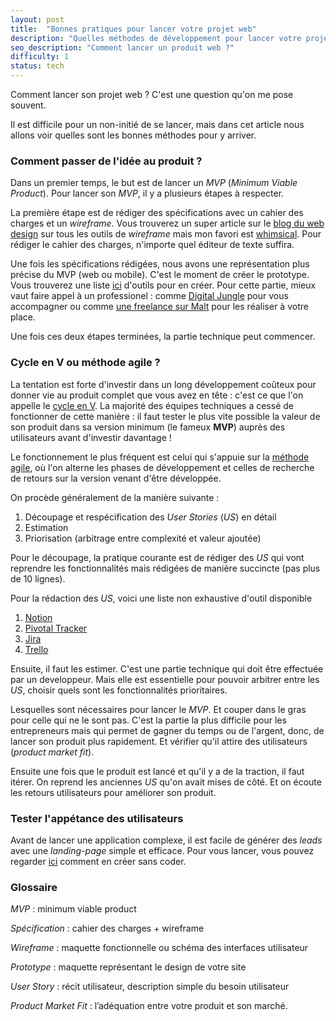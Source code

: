 ```yaml
---
layout: post
title:  "Bonnes pratiques pour lancer votre projet web"
description: "Quelles méthodes de développement pour lancer votre projet web ?"
seo_description: "Comment lancer un produit web ?"
difficulty: 1
status: tech
---
```


Comment lancer son projet web ? C'est une question qu'on me pose souvent.

Il est difficile pour un non-initié de se lancer, mais dans cet article nous allons voir quelles sont les bonnes méthodes pour y arriver.

### Comment passer de l'idée au produit ?

Dans un premier temps, le but est de lancer un *MVP* (*Minimum Viable Product*). Pour lancer son *MVP*, il y a plusieurs étapes à respecter.

La première étape est de rédiger des spécifications avec un cahier des charges et un *wireframe*. Vous trouverez un super article sur le
<a href="https://www.blogduwebdesign.com/logiciels-wireframe-prototype/" class= "underlined" target="_blank">blog du web design</a> sur tous les outils de *wireframe* mais mon favori est <a href="https://whimsical.com/" class= "underlined" target="_blank">whimsical</a>. Pour rédiger le cahier des charges, n'importe quel éditeur de texte suffira.

Une fois les spécifications rédigées, nous avons une représentation plus précise du MVP (web ou mobile). C'est le moment de créer le prototype. Vous trouverez une liste
<a href="https://www.blogduwebdesign.com/logiciels-wireframe-prototype/#Logiciels_pour_creer_des_prototypes" class= "underlined" target="_blank">ici</a> d'outils pour en créer. Pour cette partie, mieux vaut faire appel à un professionel : comme <a href="https://www.digitaljungle.camp/" class= "underlined" target="_blank">Digital Jungle</a> pour vous accompagner ou comme <a href="https://www.malt.fr/s?q=web+designer&as=t" class= "underlined" target="_blank">une freelance sur Malt</a> pour les réaliser à votre place.

Une fois ces deux étapes terminées, la partie technique peut commencer.

### Cycle en V ou méthode agile ?

La tentation est forte d'investir dans un long développement coûteux pour donner vie au produit complet que vous avez en tête : c'est ce que l'on appelle le <a href="https://fr.wikipedia.org/wiki/Cycle_en_V" class= "underlined" target="_blank">cycle en V</a>. La majorité des équipes techniques a cessé de fonctionner de cette manière : il faut tester le plus vite possible la valeur de son produit dans sa version minimum (le fameux **MVP**) auprès des utilisateurs avant d'investir davantage !

Le fonctionnement le plus fréquent est celui qui s'appuie sur la <a href="https://agilemanifesto.org/iso/fr/manifesto.html" class= "underlined" target="_blank">méthode agile</a>, où l'on alterne les phases de développement et celles de recherche de retours sur la version venant d'être développée.

On procède généralement de la manière suivante :

1. Découpage et respécification des *User Stories* (*US*) en détail
2. Estimation
3. Priorisation (arbitrage entre complexité et valeur ajoutée)

Pour le découpage, la pratique courante est de rédiger des *US* qui vont reprendre les fonctionnalités mais rédigées de manière succincte (pas plus de 10 lignes).

Pour la rédaction des *US*, voici une liste non exhaustive d'outil disponible

1. <a href="https://www.notion.so/" class= "underlined" target="_blank">Notion</a>
2. <a href="https://www.pivotaltracker.com/" class= "underlined" target="_blank">Pivotal Tracker</a>
3. <a href="https://www.atlassian.com/fr/software/jira" class= "underlined" target="_blank">Jira</a>
4. <a href="https://trello.com/" class= "underlined" target="_blank">Trello</a>

Ensuite, il faut les estimer. C'est une partie technique qui doit être effectuée par un developpeur. Mais elle est essentielle pour pouvoir arbitrer entre les *US*, choisir quels sont les fonctionnalités prioritaires.

Lesquelles sont nécessaires pour lancer le *MVP*. Et couper dans le gras pour celle qui ne le sont pas. C'est la partie la plus difficile pour les entrepreneurs mais qui permet de gagner du temps ou de l'argent, donc, de lancer son produit plus rapidement. Et vérifier qu'il attire des utilisateurs (*product market fit*).

Ensuite une fois que le produit est lancé et qu'il y a de la traction, il faut itérer. On reprend les anciennes *US* qu'on avait mises de côté. Et on écoute les retours utilisateurs pour améliorer son produit.

### Tester l'appétance des utilisateurs

Avant de lancer une application complexe, il est facile de générer des *leads* avec une *landing-page* simple et efficace. Pour vous lancer, vous pouvez regarder <a href="https://www.blogduwebdesign.com/logiciels-landing-pages/" class= "underlined" target="_blank">ici</a> comment en créer sans coder.

### Glossaire

*MVP* : minimum viable product

*Spécification* : cahier des charges + wireframe

*Wireframe* : maquette fonctionnelle ou schéma des interfaces utilisateur

*Prototype* : maquette représentant le design de votre site

*User Story* : récit utilisateur, description simple du besoin utilisateur

*Product Market Fit* : l’adéquation entre votre produit et son marché.
